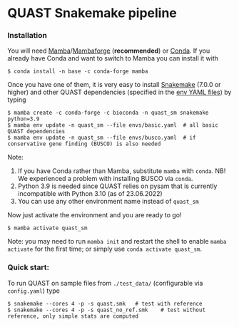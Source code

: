 # QUAST Snakemake pipeline

### Installation
You will need [Mamba](https://github.com/mamba-org/mamba)/[Mambaforge](https://github.com/conda-forge/miniforge#mambaforge) (**recommended**) or [Conda](https://conda.pydata.org/). 
If you already have Conda and want to switch to Mamba you can install it with
      
    $ conda install -n base -c conda-forge mamba

Once you have one of them, it is very easy to install [Snakemake](https://snakemake.readthedocs.io/en/stable/getting_started/installation.html) (7.0.0 or higher) 
and other QUAST dependencies (specified in the [env YAML files](./envs/)) by typing  
     
    $ mamba create -c conda-forge -c bioconda -n quast_sm snakemake python=3.9  
    $ mamba env update -n quast_sm --file envs/basic.yaml  # all basic QUAST dependencies   
    $ mamba env update -n quast_sm --file envs/busco.yaml  # if conservative gene finding (BUSCO) is also needed
      
Note:
1. If you have Conda rather than Mamba, substitute `mamba` with `conda`. NB! We experienced a problem with installing BUSCO via `conda`.
2. Python 3.9 is needed since QUAST relies on pysam that is currently incompatible with Python 3.10 (as of 23.06.2022) 
3. You can use any other environment name instead of `quast_sm`

Now just activate the environment and you are ready to go!

    $ mamba activate quast_sm   
      
Note: you may need to run `mamba init` and restart the shell to enable `mamba activate` for the first time; or simply use `conda activate quast_sm`.

### Quick start:
To run QUAST on sample files from `./test_data/` (configurable via `config.yaml`) type

    $ snakemake --cores 4 -p -s quast.smk   # test with reference
    $ snakemake --cores 4 -p -s quast_no_ref.smk    # test without reference, only simple stats are computed